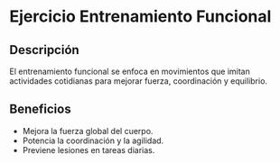 # Ejercicio Entrenamiento Funcional

## Descripción
El entrenamiento funcional se enfoca en movimientos que imitan actividades cotidianas para mejorar fuerza, coordinación y equilibrio.

## Beneficios
- Mejora la fuerza global del cuerpo.
- Potencia la coordinación y la agilidad.
- Previene lesiones en tareas diarias.